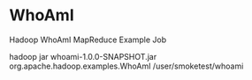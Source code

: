 WhoAmI
======

Hadoop WhoAmI MapReduce Example Job

hadoop jar whoami-1.0.0-SNAPSHOT.jar org.apache.hadoop.examples.WhoAmI /user/smoketest/whoami
